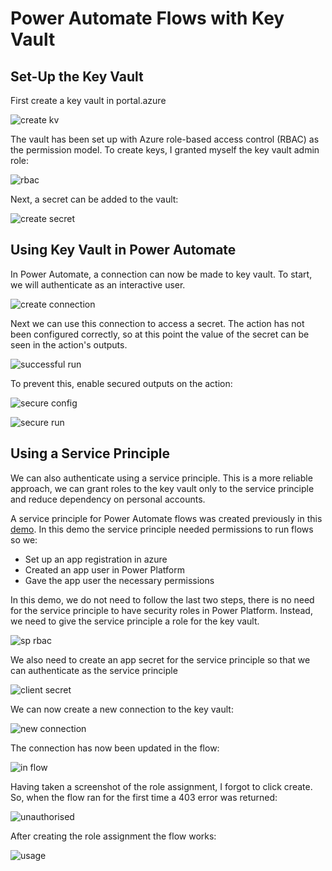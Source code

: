 # Power Automate Flows with Key Vault

## Set-Up the Key Vault

First create a key vault in portal.azure

![create kv](./screens/pa/kv/1_create_key_vault.png)

The vault has been set up with Azure role-based access control (RBAC) as the
permission model. To create keys, I granted myself the key vault admin role:

![rbac](./screens/pa/kv/2_rbac.png)

Next, a secret can be added to the vault:

![create secret](./screens/pa/kv/3_secret_creation.png)

## Using Key Vault in Power Automate

In Power Automate, a connection can now be made to key vault. To start, we will
authenticate as an interactive user.

![create connection](./screens/pa/kv/4_interactive_user_auth.png)

Next we can use this connection to access a secret. The action has not been
configured correctly, so at this point the value of the secret can be seen in
the action's outputs.

![successful run](./screens/pa/kv/5_secret_in_run.png)

To prevent this, enable secured outputs on the action:

![secure config](./screens/pa/kv/6_secure_outputs.png)

![secure run](./screens/pa/kv/7_outputs_secured.png)

## Using a Service Principle

We can also authenticate using a service principle. This is a more reliable
approach, we can grant roles to the key vault only to the service principle and
reduce dependency on personal accounts.

A service principle for Power Automate flows was created previously in this
[demo](./pa_sp_set_up.md). In this demo the service principle needed permissions
to run flows so we:

- Set up an app registration in azure
- Created an app user in Power Platform
- Gave the app user the necessary permissions

In this demo, we do not need to follow the last two steps, there is no need for
the service principle to have security roles in Power Platform. Instead, we need
to give the service principle a role for the key vault.

![sp rbac](./screens/pa/kv/8_sp_rbac.png)

We also need to create an app secret for the service principle so that we can
authenticate as the service principle

![client secret](./screens/pa/kv/9_client_secret.png)

We can now create a new connection to the key vault:

![new connection](./screens/pa/kv/10_sp_connection.png)

The connection has now been updated in the flow:

![in flow](./screens/pa/kv/11_connection_updated.png)

Having taken a screenshot of the role assignment, I forgot to click create. So,
when the flow ran for the first time a 403 error was returned:

![unauthorised](./screens/pa/kv/12_unauthorised.png)

After creating the role assignment the flow works:

![usage](./screens/pa/kv/13_usage.png)

